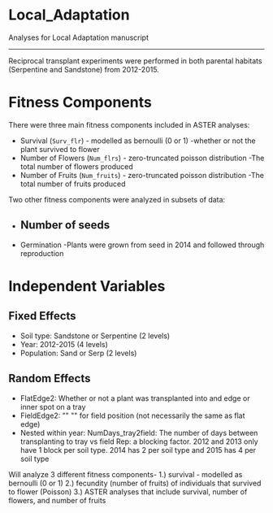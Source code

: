 # Local_Adaptation
Analyses for Local Adaptation manuscript

---

Reciprocal transplant experiments were performed in both parental habitats (Serpentine and Sandstone) from 2012-2015.
# Fitness Components
There were three main fitness components included in ASTER analyses:
- Survival (`Surv_flr`) - modelled as bernoulli (0 or 1)
  -whether or not the plant survived to flower
- Number of Flowers (`Num_flrs`) - zero-truncated poisson distribution
  -The total number of flowers produced
- Number of Fruits (`Num_fruits`) - zero-truncated poisson distribution
  -The total number of fruits produced
  
Two other fitness components were analyzed in subsets of data:
- Number of seeds
  -
- Germination
  -Plants were grown from seed in 2014 and followed through reproduction
# Independent Variables
## Fixed Effects
- Soil type: Sandstone or Serpentine (2 levels) 
- Year: 2012-2015 (4 levels)
- Population: Sand or Serp (2 levels)
## Random Effects
- FlatEdge2: Whether or not a plant was transplanted into and edge or inner spot on a tray
- FieldEdge2: "" "" for field position (not necessarily the same as flat edge)
- Nested within year:
      NumDays_tray2field: The number of days between transplanting to tray vs field 
      Rep: a blocking factor. 2012 and 2013 only have 1 block per soil type. 2014 has       2 per soil type and 2015 has 4 per soil type

Will analyze 3 different fitness components-
1.) survival - modelled as bernoulli (0 or 1)
2.) fecundity (number of fruits) of individuals that survived to flower (Poisson)
3.) ASTER analyses that include survival, number of flowers, and number of fruits
